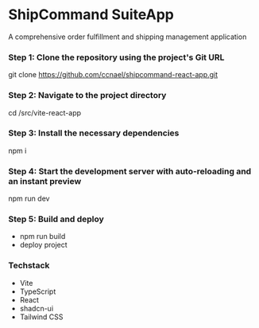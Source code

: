 # ShipCommand SuiteApp
A comprehensive order fulfillment and shipping management application

### Step 1: Clone the repository using the project's Git URL
git clone https://github.com/ccnael/shipcommand-react-app.git

### Step 2: Navigate to the project directory
cd /src/vite-react-app

### Step 3: Install the necessary dependencies
npm i

### Step 4: Start the development server with auto-reloading and an instant preview
npm run dev

### Step 5: Build and deploy
- npm run build 
- deploy project

### Techstack
- Vite
- TypeScript
- React
- shadcn-ui
- Tailwind CSS